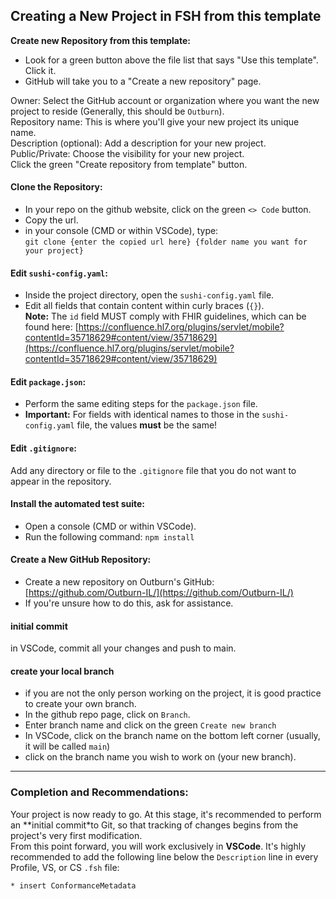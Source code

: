 ## Creating a New Project in FSH from this template

**Create new Repository from this template:**  
- Look for a green button above the file list that says "Use this template". Click it.  
- GitHub will take you to a "Create a new repository" page.  

Owner: Select the GitHub account or organization where you want the new project to reside (Generally, this should be `Outburn`).  
Repository name: This is where you'll give your new project its unique name.  
Description (optional): Add a description for your new project.  
Public/Private: Choose the visibility for your new project.  
Click the green "Create repository from template" button.  

#### **Clone the Repository:**  
- In your repo on the github website, click on the green `<> Code` button.  
- Copy the url.  
- in your console (CMD or within VSCode), type:  
`git clone {enter the copied url here} {folder name you want for your project}`  

#### **Edit `sushi-config.yaml`:**  
- Inside the project directory, open the `sushi-config.yaml` file.  
- Edit all fields that contain content within curly braces (`{}`).  
**Note:** The `id` field MUST comply with FHIR guidelines, which can be found here: [https://confluence.hl7.org/plugins/servlet/mobile?contentId=35718629#content/view/35718629](https://confluence.hl7.org/plugins/servlet/mobile?contentId=35718629#content/view/35718629)  

#### **Edit `package.json`:**  
- Perform the same editing steps for the `package.json` file.  
- **Important:** For fields with identical names to those in the `sushi-config.yaml` file, the values **must** be the same!  

#### **Edit `.gitignore`:**  
Add any directory or file to the `.gitignore` file that you do not want to appear in the repository.   

#### **Install the automated test suite:**  
- Open a console (CMD or within VSCode).  
- Run the following command: `npm install`  

#### **Create a New GitHub Repository:**  
- Create a new repository on Outburn's GitHub: [https://github.com/Outburn-IL/](https://github.com/Outburn-IL/)  
- If you're unsure how to do this, ask for assistance.  

#### **initial commit**  
in VSCode, commit all your changes and push to main.  

#### **create your local branch**  
- if you are not the only person working on the project, it is good practice to create your own branch.  
- In the github repo page, click on `Branch`.  
- Enter branch name and click on the green `Create new branch`  
- In VSCode, click on the branch name on the bottom left corner (usually, it will be called `main`)  
- click on the branch name you wish to work on (your new branch).  


---

### **Completion and Recommendations:**  
Your project is now ready to go. At this stage, it's recommended to perform an **initial commit*to Git, so that tracking of changes begins from the project's very first modification.  
From this point forward, you will work exclusively in **VSCode**. It's highly recommended to add the following line below the `Description` line in every Profile, VS, or CS `.fsh` file:  

`* insert ConformanceMetadata`
